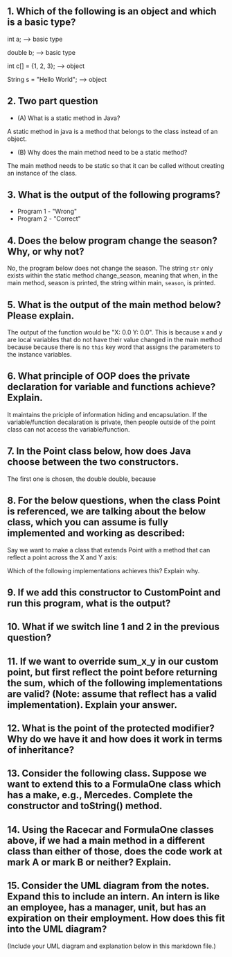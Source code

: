 ## 1. Which of the following is an object and which is a basic type?

int a; --> basic type

double b; --> basic type 

int c[] = {1, 2, 3}; --> object

String s = "Hello World"; --> object

## 2. Two part question
- (A) What is a static method in Java?

A static method in java is a method that belongs to the class instead of an object. 

- (B) Why does the main method need to be a static method?

The main method needs to be static so that it can be called without creating an instance of the class. 

## 3. What is the output of the following programs?
- Program 1 - "Wrong"
- Program 2 - "Correct" 

## 4. Does the below program change the season? Why, or why not?
No, the program below does not change the season. The string ```str``` only exists within the static method change_season, 
meaning that when, in the main method, season is printed, the string within main, ```season```, is printed.  

## 5. What is the output of the main method below? Please explain.
The output of the function would be "X: 0.0 Y: 0.0". This is because x and y are local variables that do not have their value changed in the main method because
because there is no ```this``` key word that assigns the parameters to the instance variables. 

## 6. What principle of OOP does the private declaration for variable and functions achieve? Explain.
It maintains the priciple of information hiding and encapsulation. If the variable/function decalaration is private, then people outside of the point class can not access the variable/function. 

## 7. In the Point class below, how does Java choose between the two constructors.
The first one is chosen, the double double, because 

## 8. For the below questions, when the class Point is referenced, we are talking about the below class, which you can assume is fully implemented and working as described:

Say we want to make a class that extends Point with a method that can reflect a point across the X and Y axis:

Which of the following implementations achieves this? Explain why. 


## 9. If we add this constructor to CustomPoint and run this program, what is the output?

## 10. What if we switch line 1 and 2 in the previous question?

## 11. If we want to override sum_x_y in our custom point, but first reflect the point before returning the sum, which of the following implementations are valid? (Note: assume that reflect has a valid implementation). Explain your answer. 

## 12. What is the point of the protected modifier? Why do we have it and how does it work in terms of inheritance?

## 13. Consider the following class. Suppose we want to extend this to a FormulaOne class which has a make, e.g., Mercedes. Complete the constructor and toString() method.

## 14. Using the Racecar and FormulaOne classes above, if we had a main method in a different class than either of those, does the code work at mark A or mark B or neither? Explain.

## 15. Consider the UML diagram from the notes. Expand this to include an intern. An intern is like an employee, has a manager, unit, but has an expiration on their employment. How does this fit into the UML diagram?

(Include your UML diagram and explanation below in this markdown file.)

